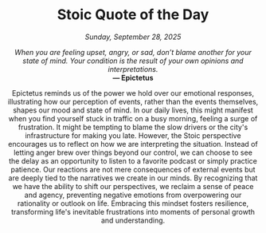 <h1 align="center">Stoic Quote of the Day</h1>
<p align="center"><em><!--START_SECTION:current-date-->
Sunday, September 28, 2025
<!--END_SECTION:current-date--></em></p>
<p align="center">
    <em><!--START_SECTION:quote-text-->
When you are feeling upset, angry, or sad, don’t blame another for your state of mind. Your condition is the result of your own opinions and interpretations.
<!--END_SECTION:quote-text--></em><br>
    <strong>— <!--START_SECTION:quote-author-->
Epictetus
<!--END_SECTION:quote-author--></strong>
</p>

<p align="center" style="max-width:600px;margin:0 auto;">
<!--START_SECTION:quote-interpretation-->
Epictetus reminds us of the power we hold over our emotional responses, illustrating how our perception of events, rather than the events themselves, shapes our mood and state of mind. In our daily lives, this might manifest when you find yourself stuck in traffic on a busy morning, feeling a surge of frustration. It might be tempting to blame the slow drivers or the city's infrastructure for making you late. However, the Stoic perspective encourages us to reflect on how we are interpreting the situation. Instead of letting anger brew over things beyond our control, we can choose to see the delay as an opportunity to listen to a favorite podcast or simply practice patience. Our reactions are not mere consequences of external events but are deeply tied to the narratives we create in our minds. By recognizing that we have the ability to shift our perspectives, we reclaim a sense of peace and agency, preventing negative emotions from overpowering our rationality or outlook on life. Embracing this mindset fosters resilience, transforming life's inevitable frustrations into moments of personal growth and understanding.
<!--END_SECTION:quote-interpretation-->
</p>
